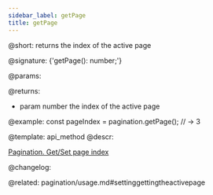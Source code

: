 ```yaml
---
sidebar_label: getPage
title: getPage
---          
```


@short: returns the index of the active page

@signature: {'getPage(): number;'}


@params:


@returns:
- param	number      the index of the active page


@example:
const pageIndex = pagination.getPage();
// -> 3


@template: api_method
@descr:





[Pagination. Get/Set page index](https://snippet.dhtmlx.com/qepjgf7h)

@changelog:

@related: pagination/usage.md#settinggettingtheactivepage
